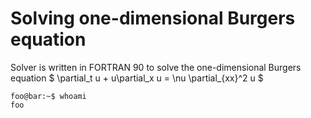 # Solving one-dimensional Burgers equation 

Solver is written in FORTRAN 90 to solve the one-dimensional Burgers equation
$ \partial_t u + u\partial_x u = \nu \partial_{xx}^2 u $

```console
foo@bar:~$ whoami
foo
```
